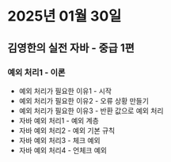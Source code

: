 # 2025년 01월 30일

## 김영한의 실전 자바 - 중급 1편

### 예외 처리1 - 이론

- 예외 처리가 필요한 이유1 - 시작
- 예외 처리가 필요한 이유2 - 오류 상황 만들기
- 예외 처리가 필요한 이유3 - 반환 값으로 예외 처리
- 자바 예외 처리1 - 예외 계층
- 자바 예외 처리2 - 예외 기본 규칙
- 자바 예외 처리3 - 체크 예외
- 자바 예외 처리4 - 언체크 예외
